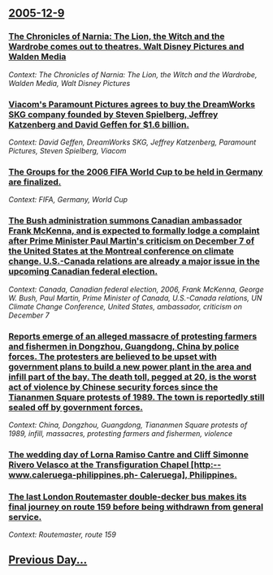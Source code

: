 ## [2005-12-9](/news/2005/12/9/index.md)

### [ The Chronicles of Narnia: The Lion, the Witch and the Wardrobe comes out to theatres. Walt Disney Pictures and Walden Media](/news/2005/12/9/the-chronicles-of-narnia-the-lion-the-witch-and-the-wardrobe-comes-out-to-theatres-walt-disney-pictures-and-walden-media.md)
_Context: The Chronicles of Narnia: The Lion, the Witch and the Wardrobe, Walden Media, Walt Disney Pictures_

### [ Viacom's Paramount Pictures agrees to buy the DreamWorks SKG company founded by Steven Spielberg, Jeffrey Katzenberg and David Geffen for $1.6 billion. ](/news/2005/12/9/viacom-s-paramount-pictures-agrees-to-buy-the-dreamworks-skg-company-founded-by-steven-spielberg-jeffrey-katzenberg-and-david-geffen-for.md)
_Context: David Geffen, DreamWorks SKG, Jeffrey Katzenberg, Paramount Pictures, Steven Spielberg, Viacom_

### [ The Groups for the 2006 FIFA World Cup to be held in Germany are finalized. ](/news/2005/12/9/the-groups-for-the-2006-fifa-world-cup-to-be-held-in-germany-are-finalized.md)
_Context: FIFA, Germany, World Cup_

### [ The Bush administration summons Canadian ambassador Frank McKenna, and is expected to formally lodge a complaint after Prime Minister Paul Martin's criticism on December 7 of the United States at the Montreal conference on climate change. U.S.-Canada relations are already a major issue in the upcoming Canadian federal election. ](/news/2005/12/9/the-bush-administration-summons-canadian-ambassador-frank-mckenna-and-is-expected-to-formally-lodge-a-complaint-after-prime-minister-paul.md)
_Context: Canada, Canadian federal election, 2006, Frank McKenna, George W. Bush, Paul Martin, Prime Minister of Canada, U.S.-Canada relations, UN Climate Change Conference, United States, ambassador, criticism on December 7_

### [ Reports emerge of an alleged massacre of protesting farmers and fishermen in Dongzhou, Guangdong, China by police forces. The protesters are believed to be upset with government plans to build a new power plant in the area and infill part of the bay. The death toll, pegged at 20, is the worst act of violence by Chinese security forces since the Tiananmen Square protests of 1989. The town is reportedly still sealed off by government forces. ](/news/2005/12/9/reports-emerge-of-an-alleged-massacre-of-protesting-farmers-and-fishermen-in-dongzhou-guangdong-china-by-police-forces-the-protesters-ar.md)
_Context: China, Dongzhou, Guangdong, Tiananmen Square protests of 1989, infill, massacres, protesting farmers and fishermen, violence_

### [ The wedding day of Lorna Ramiso Cantre and Cliff Simonne Rivero Velasco at the Transfiguration Chapel [http:--www.caleruega-philippines.ph- Caleruega], Philippines.](/news/2005/12/9/the-wedding-day-of-lorna-ramiso-cantre-and-cliff-simonne-rivero-velasco-at-the-transfiguration-chapel-http-www-caleruega-philippines-ph.md)
### [ The last London Routemaster double-decker bus makes its final journey on route 159 before being withdrawn from general service. ](/news/2005/12/9/the-last-london-routemaster-double-decker-bus-makes-its-final-journey-on-route-159-before-being-withdrawn-from-general-service.md)
_Context: Routemaster, route 159_

## [Previous Day...](/news/2005/12/8/index.md)


